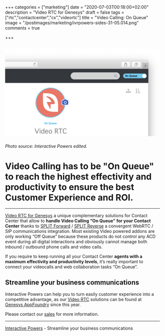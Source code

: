 +++
categories = ["marketing"]
date = "2020-07-03T00:18:00+02:00"
description = "Video RTC for Genesys"
draft = false
tags = ["rtc","contactcenter","cx","videortc"]
title = "Video Calling: On Queue"
image = "/postimages/marketing/ivrpowers-sides-31-05.014.png"
comments = true

+++

![Desconstructing Chatbots](/postimages/marketing/ivrpowers-sides-31-05.014.png)
-------
###### Photo source: Interactive Powers edited.

# Video Calling has to be "On Queue" to reach the highest effectivity and productivity to ensure the best Customer Experience and ROI. 
---

[Video RTC  for Genesys](https://appfoundry.genesys.com/filter/purecloud/listing/92e43173-b662-4bb6-9068-f897ac8590ac) a unique complementary solutions for Contact Center that allow to **handle Video Calling  “On Queue” for your Contact Center** thanks to [SPLIT Forward](https://blog.ivrpowers.com/post/technologies/what-is-split-forward/) / [SPLIT Reverse](https://blog.ivrpowers.com/post/technologies/what-is-split-reverse/) a convergent WebRTC / SIP communications integration. Most existing Video powered addons are only working “Off Queue” because these products do not control any ACD event during all digital interactions and obviously cannot manage both inbound / outbound phone calls and video calls.

If you require to keep running all your Contact Center **agents with a maximum effectivity and productivity levels**, it’s really important to connect  your videocalls and web collaboration  tasks “On Queue”.

## Streamline your business communications

Interactive Powers can help you to turn easily customer experience into a competitive advantage, as our [Video RTC](https://www.ivrpowers.com/videortc/) solutions can be found at [Genesys AppFoundry](https://appfoundry.genesys.com/) since this year.

Please contact our [sales](https://www.ivrpowers.com/support-services/) for more information.

---
[Interactive Powers](https://www.ivrpowers.com/) - Streamline your business communications
